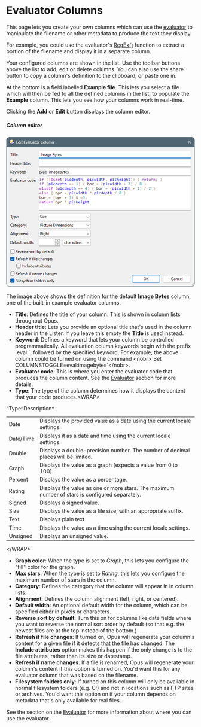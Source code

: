 # Evaluator Columns

This page lets you create your own columns which can use the [evaluator](/Manual/evaluator/RAEDME.md) to manipulate the filename or other metadata to produce the text they display.

For example, you could use the evaluator's [RegEx()](/Manual/reference/evaluator/regex.md) function to extract a portion of the filename and display it in a separate column.

Your configured columns are shown in the list. Use the toolbar buttons above the list to add, edit or delete columns. You can also use the share button to copy a column's definition to the clipboard, or paste one in.

At the bottom is a field labelled **Example file**. This lets you select a file which will then be fed to all the defined columns in the list, to populate the **Example** column. This lets you see how your columns work in real-time.

Clicking the **Add** or **Edit** button displays the column editor.

##### Column editor

![evalcolumn_editor.png](/Manual/images/media/13/evalcolumn_editor.png)

The image above shows the definition for the default **Image Bytes** column, one of the built-in example evaluator columns.

- **Title**: Defines the title of your column. This is shown in column lists throughout Opus.
- **Header title**: Lets you provide an optional title that's used in the column header in the Lister. If you leave this empty the **Title** is used instead.
- **Keyword**: Defines a keyword that lets your column be controlled programmatically. All evaluation column keywords begin with the prefix \`eval:\`, followed by the specified keyword. For example, the above column could be turned on using the command \<nobr\>\`Set COLUMNSTOGGLE=eval:imagebytes\`\</nobr\>.
- **Evaluator code**: This is where you enter the evaluator code that produces the column content. See the [Evaluator](/Manual/evaluator/applicable_contexts/evaluator_columns.md) section for more details.
- **Type**: The type of the column determines how it displays the content that your code produces.\<WRAP\>

  
^Type^Description^

|           |                                                                                                |
|-----------|------------------------------------------------------------------------------------------------|
| Date      | Displays the provided value as a date using the current locale settings.                       |
| Date/Time | Displays it as a date and time using the current locale settings.                              |
| Double    | Displays a double-precision number. The number of decimal places will be limited.              |
| Graph     | Displays the value as a graph (expects a value from 0 to 100).                                 |
| Percent   | Displays the value as a percentage.                                                            |
| Rating    | Displays the value as one or more stars. The maximum number of stars is configured separately. |
| Signed    | Displays a signed value.                                                                       |
| Size      | Displays the value as a file size, with an appropriate suffix.                                 |
| Text      | Displays plain text.                                                                           |
| Time      | Displays the value as a time using the current locale settings.                                |
| Unsigned  | Displays an unsigned value.                                                                    |

\</WRAP\>

- **Graph color**: When the type is set to *Graph*, this lets you configure the "fill" color for the graph.
- **Max stars**: When the type is set to *Rating*, this lets you configure the maximum number of stars in the column.
- **Category**: Defines the category that the column will appear in in column lists.
- **Alignment**: Defines the column alignment (left, right, or centered).
- **Default width**: An optional default width for the column, which can be specified either in pixels or characters.
- **Reverse sort by default**: Turn this on for columns like date fields where you want to reverse the normal sort order by default (so that e.g. the newest files are at the top instead of the bottom.)
- **Refresh if file changes**: If turned on, Opus will regenerate your column's content for a given file if it detects that the file has changed. The **Include attributes** option makes this happen if the only change is to the file attributes, rather than its size or datestamp.
- **Refresh if name changes**: If a file is renamed, Opus will regenerate your column's content if this option is turned on. You'd want this for any evaluator column that was based on the filename.
- **Filesystem folders only**: If turned on this column will only be available in normal filesystem folders (e.g. C:) and not in locations such as FTP sites or archives. You'd want this option on if your column depends on metadata that's only available for real files.

See the section on the [Evaluator](/Manual/evaluator/RAEDME.md) for more information about where you can use the evaluator.
